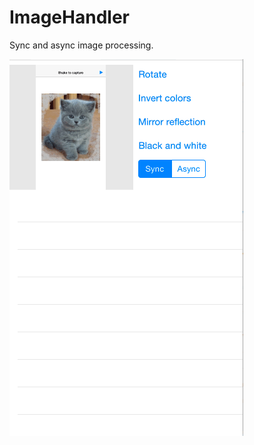 # ImageHandler

Sync and async image processing.

![Alt text](https://github.com/NSSimpleApps/ImageHandler/blob/master/ImageHandler/ImageHandler.gif)
